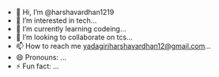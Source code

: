 - 👋 Hi, I’m @harshavardhan1219
- 👀 I’m interested in tech...
- 🌱 I’m currently learning codeing...
- 💞️ I’m looking to collaborate on tcs...
- 📫 How to reach me yadagiriharshavardhan12@gmail.com...
- 😄 Pronouns: ...
- ⚡ Fun fact: ...

<!---
harshavardhan1219/harshavardhan1219 is a ✨ special ✨ repository because its `README.md` (this file) appears on your GitHub profile.
You can click the Preview link to take a look at your changes.
--->
